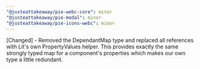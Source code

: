 ```yaml
---
"@justeattakeaway/pie-webc-core": minor
"@justeattakeaway/pie-modal": minor
"@justeattakeaway/pie-icons-webc": minor
---
```


[Changed] - Removed the DependantMap type and replaced all references with Lit's own PropertyValues helper. This provides exactly the same strongly typed map for a component's properties which makes our own type a little redundant.
